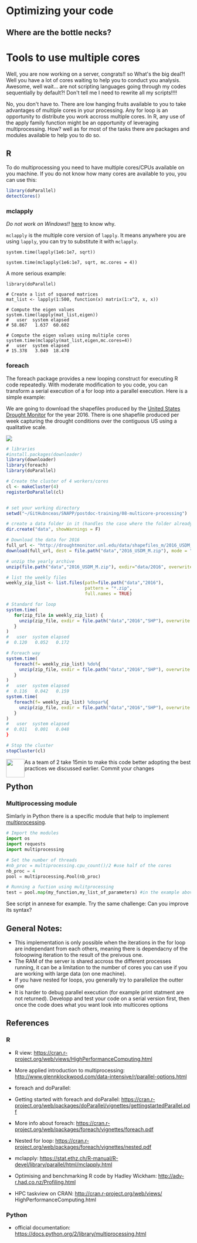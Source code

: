# Optimizing your code

## Where are the bottle necks?


# Tools to use multiple cores 

Well, you are now working on a server, congrats!! so What's the big deal?! Well you have a lot of cores waiting to help you to conduct you analysis. Awesome, well wait... are not scripting languages going through my codes sequentially by default?! Don't tell me I need to rewrite all my scripts!!!!

No, you don't have to. There are low hanging fruits available to you to take advantages of multiple cores in your processing. Any for loop is an opportunity to distribute you work accross multiple cores. In R, any use of the apply family function might be an opportunity of leveraging multiprocessing. How? well as for most of the tasks there are packages and modules available to help you to do so.

## R
To do multiprocessing you need to have multiple cores/CPUs available on you machine. If you do not know how many cores are available to you, you can use this:

```r
library(doParallel)
detectCores()
```
### mclapply 
_Do not work on Windows!!_ [here](https://en.wikipedia.org/wiki/Fork–exec) to know why.

```mclapply``` is the multiple core version of ```lapply```. It means anywhere you are using ```lapply```, you can try to substitute it with ```mclapply```.

```{r}
system.time(lapply(1e6:1e7, sqrt))

system.time(mclapply(1e6:1e7, sqrt, mc.cores = 4))
```

A more serious example:

```{r}
library(doParallel)

# Create a list of squared matrices
mat_list <- lapply(1:500, function(x) matrix(1:x^2, x, x))

# Compute the eigen values
system.time(lapply(mat_list,eigen))
#   user  system elapsed 
# 58.867   1.637  60.602 

# Compute the eigen values using multiple cores
system.time(mclapply(mat_list,eigen,mc.cores=4))
#   user  system elapsed 
# 15.378   3.049  18.470 
```

### foreach

The foreach package provides a new looping construct for executing R code repeatedly. With moderate modification to you code, you can transform a serial execution of a for loop into a parallel execution. Here is a simple example: 

We are going to download the shapefiles produced by the [United States Drought Monitor](http://droughtmonitor.unl.edu) for the year 2016. There is one shapefile produced per week capturing the drought conditions over the contiguous US using a qualitative scale.

![](images/Drought_Monitoring_example.png)

```r
# libraries
#install.packages(downloader)
library(downloader)
library(foreach)
library(doParallel)

# Create the cluster of 4 workers/cores
cl <- makeCluster(4)
registerDoParallel(cl)


# set your working directory
setwd("~/GitHubnceas/SNAPP/postdoc-training/08-multicore-processing")

# create a data folder in it (handles the case where the folder already exists)
dir.create("data", showWarnings = F)

# Download the data for 2016
full_url <- "http://droughtmonitor.unl.edu/data/shapefiles_m/2016_USDM_M.zip"
download(full_url, dest = file.path("data","2016_USDM_M.zip"), mode = "wb")

# unzip the yearly archive
unzip(file.path("data","2016_USDM_M.zip"), exdir="data/2016", overwrite = T)

# list the weekly files
weekly_zip_list <- list.files(path=file.path("data","2016"), 
                              pattern = "*.zip",
                              full.names = TRUE)

# Standard for loop
system.time(
   for(zip_file in weekly_zip_list) {
     unzip(zip_file, exdir = file.path("data","2016","SHP"), overwrite = TRUE)
   }
)
#   user  system elapsed 
#  0.120   0.052   0.172 

# Foreach way
system.time(
   foreach(f= weekly_zip_list) %do%{
     unzip(zip_file, exdir = file.path("data","2016","SHP"), overwrite = TRUE)
   }
)
#   user  system elapsed 
#  0.116   0.042   0.159
system.time(
   foreach(f= weekly_zip_list) %dopar%{
     unzip(zip_file, exdir = file.path("data","2016","SHP"), overwrite = TRUE)
   }
)
#   user  system elapsed 
#  0.011   0.001   0.048
}

# Stop the cluster
stopCluster(cl)

```
<img style="float: left;width: 50px;" src="images/challengeproblemred_scribble.png"/>


As a team of 2 take 15min to make this code better adopting the best practices we discussed earlier. Commit your changes
 

## Python

### Multiprocessing module

Simlarly in Python there is a specific module that help to implement [multiprocessing]().

```python
# Import the modules
import os
import requests
import multiprocessing

# Set the number of threads
#nb_proc = multiprocessing.cpu_count()/2 #use half of the cores
nb_proc = 4
pool = multiprocessing.Pool(nb_proc)

# Running a fuction using mulitprocessing
test = pool.map(my_function,my_list_of_parameters) #in the example above, filenames

```

See script in annexe for example. Try the same challenge: Can you improve its syntax?

## General Notes: 
- This implementation is only possible when the iterations in the for loop are independant from each others, meaning there is dependacny of the foloopwing iteration to the result of the preivous one.
- The RAM of the server is shared accross the different processes running, it can be a limitation to the number of cores you can use if you are working with large data (on one machine).
- If you have nested for loops, you generally try to parallelize the outter one
- It is harder to debug parallel execution (for example print statment are not returned). Developp and test your code on a serial version first, then once the code does what you want look into multicores options

## References
### R
- R view: https://cran.r-project.org/web/views/HighPerformanceComputing.html 

- More applied introduction to multiprocessing: http://www.glennklockwood.com/data-intensive/r/parallel-options.html 

- foreach and doParallel: 
 - Getting started with foreach and doParallel: https://cran.r-project.org/web/packages/doParallel/vignettes/gettingstartedParallel.pdf 
 - More info about foreach: https://cran.r-project.org/web/packages/foreach/vignettes/foreach.pdf 
 - Nested for loop: https://cran.r-project.org/web/packages/foreach/vignettes/nested.pdf 

- mclapply: https://stat.ethz.ch/R-manual/R-devel/library/parallel/html/mclapply.html 

- Optimising and benchmarking R code by Hadley Wickham: http://adv-r.had.co.nz/Profiling.html

- HPC taskview on CRAN: http://cran.r-project.org/web/views/ HighPerformanceComputing.html


### Python
- official documentation: https://docs.python.org/2/library/multiprocessing.html
